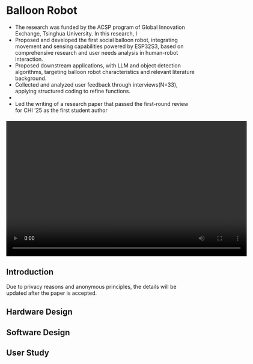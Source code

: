 # Balloon Robot

- The research was funded by the ACSP program of Global Innovation Exchange, Tsinghua University.
In this research, I
- Proposed and developed the first social balloon robot, integrating movement and sensing capabilities powered
by ESP32S3, based on comprehensive research and user needs analysis in human-robot interaction.
- Proposed downstream applications, with LLM and object detection algorithms, targeting balloon robot
characteristics and relevant literature background.
- Collected and analyzed user feedback through interviews(N=33), applying structured coding to refine functions.
- 
- Led the writing of a research paper that passed the first-round review for CHI ’25 as the first student author
<video width="640" height="360" controls style="display: block; margin: 20px auto;">
  <source src="./chi25-sub-i14.mp4" type="video/mp4">
  Submitted demo video.
</video>

## Introduction
Due to privacy reasons and anonymous principles, the details will be updated after the paper is accepted.

## Hardware Design


## Software Design



## User Study


